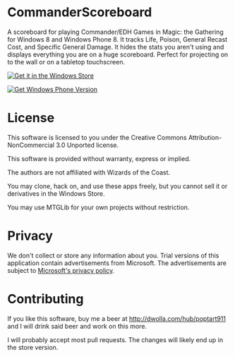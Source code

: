 CommanderScoreboard
===================

A scoreboard for playing Commander/EDH Games in Magic: the Gathering for Windows 8 and Windows Phone 8. It tracks Life, Poison, General Recast Cost, and Specific General Damage. It hides the stats you aren't using and displays everything you are on a huge scoreboard. Perfect for projecting on to the wall or on a tabletop touchscreen.

[![Get it in the Windows Store](http://i.msdn.microsoft.com/dynimg/IC671223.png)](http://apps.microsoft.com/windows/app/commander-scoreboard/22e71ea1-46bd-4759-a18e-f5e9a37387d8)

[![Get Windows Phone Version](http://nokiatheone.files.wordpress.com/2013/06/download-from-windows-phone-store.png?w=258&h=67)](http://www.windowsphone.com/s?appid=ced4d499-80ed-45d3-bd04-b0a975418499)

License
=======

This software is licensed to you under the Creative Commons Attribution-NonCommercial 3.0 Unported license.

This software is provided without warranty, express or implied. 

The authors are not affiliated with Wizards of the Coast.

You may clone, hack on, and use these apps freely, but you cannot sell it or derivatives in the Windows Store. 

You may use MTGLib for your own projects without restriction.

Privacy
=======

We don't collect or store any information about you. Trial versions of this application contain advertisements from Microsoft. The advertisements are subject to [Microsoft's privacy policy](http://privacy.microsoft.com/en-us/fullnotice.mspx).

Contributing
============

If you like this software, buy me a beer at http://dwolla.com/hub/poptart911 and I will drink said beer and work on this more.

I will probably accept most pull requests. The changes will likely end up in the store version.
